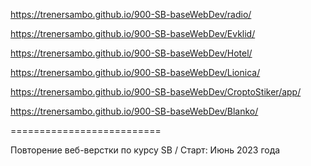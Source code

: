 https://trenersambo.github.io/900-SB-baseWebDev/radio/

https://trenersambo.github.io/900-SB-baseWebDev/Evklid/

https://trenersambo.github.io/900-SB-baseWebDev/Hotel/

https://trenersambo.github.io/900-SB-baseWebDev/Lionica/

https://trenersambo.github.io/900-SB-baseWebDev/CroptoStiker/app/

https://trenersambo.github.io/900-SB-baseWebDev/Blanko/

==========================

Повторение веб-верстки по курсу SB / Старт: Июнь 2023 года

